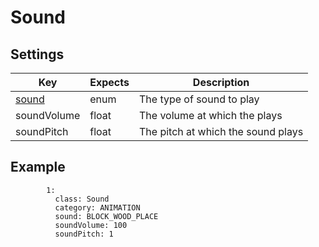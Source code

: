 # Sound

## Settings

| Key                          | Expects | Description                        |
| ---------------------------- | ------- | ---------------------------------- |
| [sound](reference/sounds.md) | enum    | The type of sound to play          |
| soundVolume                  | float   | The volume at which the plays      |
| soundPitch                   | float   | The pitch at which the sound plays |

## Example

```YML
        1:
          class: Sound
          category: ANIMATION
          sound: BLOCK_WOOD_PLACE
          soundVolume: 100
          soundPitch: 1
```
